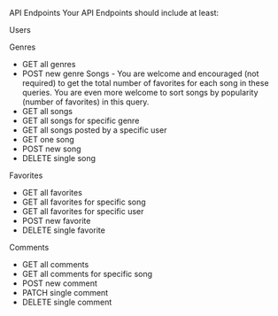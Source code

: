 API Endpoints
Your API Endpoints should include at least:

Users
<!-- - GET all users -->
<!-- - GET single user -->
<!-- - POST new user -->
<!-- - DELETE single user -->

Genres
- GET all genres
- POST new genre
Songs - You are welcome and encouraged (not required) to get the total number of favorites for each song in these queries. You are even more welcome to sort songs by popularity (number of favorites) in this query.
- GET all songs
- GET all songs for specific genre
- GET all songs posted by a specific user
- GET one song
- POST new song
- DELETE single song

Favorites
- GET all favorites
- GET all favorites for specific song
- GET all favorites for specific user
- POST new favorite
- DELETE single favorite

Comments
- GET all comments
- GET all comments for specific song
- POST new comment
- PATCH single comment
- DELETE single comment

